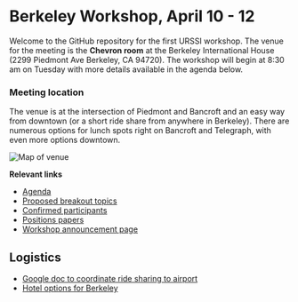 # Berkeley Workshop, April 10 - 12

Welcome to the GitHub repository for the first URSSI workshop. The venue for the meeting is the **Chevron room** at the Berkeley International House (2299 Piedmont Ave Berkeley, CA 94720). The workshop will begin at 8:30 am on Tuesday with more details available in the agenda below.

### Meeting location

The venue is at the intersection of Piedmont and Bancroft and an easy way from downtown (or a short ride share from anywhere in Berkeley). There are numerous options for lunch spots right on Bancroft and Telegraph, with even more options downtown.

![Map of venue](https://i.imgur.com/ESNnB5E.png)



**Relevant links**

- [Agenda](https://github.com/si2-urssi/berkeley_workshop/blob/master/agenda.md)
- [Proposed breakout topics](https://github.com/si2-urssi/berkeley_workshop/issues?q=is%3Aissue+is%3Aopen+label%3A%22breakout+discussion%22)
- [Confirmed participants](https://github.com/si2-urssi/berkeley_workshop/blob/master/participants.csv)
- [Positions papers](position-paper)
- [Workshop announcement page](http://urssi.us/workshops/berkeley/)

## Logistics

- [Google doc to coordinate ride sharing to airport](https://docs.google.com/document/d/1UgJDJuYhEcBkK0XQc-rnzzah_lNFcu4KqQIiSuTSCkE/edit?usp=sharing)
- [Hotel options for Berkeley](Berkeley_Hotel_Guide.pdf)
